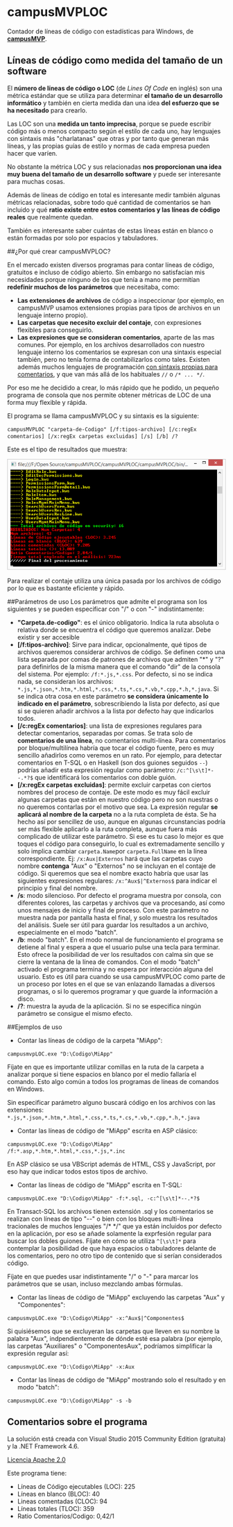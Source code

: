 # campusMVPLOC
Contador de líneas de código con estadísticas para Windows, de [**campusMVP**](http://www.campusmvp.es).

## Líneas de código como medida del tamaño de un software

El **número de líneas de código o LOC** (de *Lines Of Code* en inglés) son una métrica estándar que se utiliza para determinar **el tamaño de un desarrollo informático**  y también en cierta medida dan una idea **del esfuerzo que se ha necesitado** para crearlo. 

Las LOC son una **medida un tanto imprecisa**, porque se puede escribir código más o menos compacto según el estilo de cada uno,  hay lenguajes con sintaxis más "charlatanas" que otras y por tanto que generan más líneas, y las propias guías de estilo y normas de cada empresa pueden hacer que varíen.

No obstante la métrica LOC y sus relacionadas **nos proporcionan una idea muy buena del tamaño de un desarrollo software** y puede ser interesante para muchas cosas.

Además de líneas de código en total es interesante medir también algunas métricas relacionadas, sobre todo qué cantidad de comentarios se han incluido y qué **ratio existe entre estos comentarios y las líneas de código reales** que realmente quedan.

También es interesante saber cuántas de estas líneas están en blanco o están formadas por solo por espacios y tabuladores.

##¿Por qué crear campusMVPLOC?

En el mercado existen diversos programas para contar líneas de código, gratuitos e incluso de código abierto. Sin embargo no satisfacían mis necesidades porque ninguno de los que tenía a mano me permitían **redefinir muchos de los parámetros** que necesitaba, como: 

- **Las extensiones de archivos** de código a inspeccionar (por ejemplo, en campusMVP usamos extensiones propias para tipos de archivos en un lenguaje interno propio).
- **Las carpetas que necesito excluir del contaje**, con expresiones flexibles para conseguirlo.
- **Las expresiones que se consideran comentarios**, aparte de las mas comunes. Por ejemplo, en los archivos desarrollados con nuestro lenguaje interno los comentarios se expresan con una sintaxis especial también, pero no tenía forma de contabilizarlos como tales. Existen además muchos lenguajes de programación <a href="https://en.wikipedia.org/wiki/Comparison_of_programming_languages_(syntax)#Block_comments"> con sintaxis propias para comentarios</a>, y que van más allá de los habituales `//` o `/* ... */`.

Por eso me he decidido a crear, lo más rápido que he podido, un pequeño programa de consola que nos permite obtener métricas de LOC de una forma muy flexible y rápida.

El programa se llama campusMVPLOC y su sintaxis es la siguiente:

```
campusMVPLOC "carpeta-de-Codigo" [/f:tipos-archivo] [/c:regEx comentarios] [/x:regEx carpetas excluidas] [/s] [/b] /?
```
Este es el tipo de resultados que muestra:

![campusMVPLOC](campusmvpLOC.png)

Para realizar el contaje utiliza una única pasada por los archivos de código por lo que es bastante eficiente y rápido.

##Parámetros de uso
Los parámetros que admite el programa son los siguientes y se pueden especificar con "/" o con "-" indistintamente:

- **"Carpeta.de-codigo"**: es el único obligatorio. Indica la ruta absoluta o relativa donde se encuentra el código que queremos analizar. Debe existir y ser accesible
- **[/f:tipos-archivo]**: Sirve para indicar, opcionalmente, qué tipos de archivos queremos considerar archivos de código. Se definen como una lista separada por comas de patrones de archivos que admiten "*" y "?" para definirlos de la misma manera que el comando "dir" de la consola del sistema. Por ejemplo: `/f:*.js,*.css`. Por defecto, si no se indica nada, se consideran los archivos: `*.js,*.json,*.htm,*.html,*.css,*.ts,*.cs,*.vb,*.cpp,*.h,*.java`. Si se indica otra cosa en este parámetro **se considera únicamente lo indicado en el parámetro**, sobrescribiendo la lista por defecto, así que si se quieren añadir archivos a la lista por defecto hay que indicarlos todos.
- **[/c:regEx comentarios]**: una lista de expresiones regulares para detectar comentarios, separadas por comas. Se trata solo de **comentarios de una línea**, no comentarios multi-línea. Para comentarios por bloque/multilínea habría que tocar el código fuente, pero es muy sencillo añadirlos como veremos en un rato. Por ejemplo, para detectar comentarios en T-SQL o en Haskell (son dos guiones seguidos `--`) podrías añadir esta expresión regular como parámetro: `/c:^[\s\t]*--.*?$` que identificará los comentarios con doble guión.
- **[/x:regEx carpetas excluidas]**: permite excluir carpetas con ciertos nombres del proceso de contaje. De este modo es muy fácil excluir algunas carpetas que están en nuestro código pero no son nuestras o no queremos contarlas por el motivo que sea. La expresión regular **se aplicará al nombre de la carpeta** no a la ruta completa de ésta. Se ha hecho así por sencillez de uso, aunque en algunas circunstancias podría ser más flexible aplicarlo a la ruta completa, aunque fuera más complicado de utilizar este parámetro. Si ese es tu caso lo mejor es que toques el código para conseguirlo, lo cual es extremadamente sencillo y solo implica cambiar `carpeta.Name`por `carpeta.FullName` en la línea correspondiente. Ej: `/x:Aux|Externos` hará que las carpetas cuyo nombre **contenga** "Aux" o "Externos" no se incluyan en el contaje de código. Si queremos que sea el nombre exacto habría que usar las siguientes expresiones regulares:  `/x:^Aux$|^Externos$` para indicar el principio y final del nombre.
- **/s**: modo silencioso. Por defecto el programa muestra por consola, con diferentes colores, las carpetas y archivos que va procesando, así como unos mensajes de inicio y final de proceso. Con este parámetro no muestra nada por pantalla hasta el final, y solo muestra los resultados del análisis. Suele ser útil para guardar los resultados a un archivo, especialmente en el modo "batch".
- **/b**: modo "batch". En el modo normal de funcionamiento el programa se detiene al final y espera a que el usuario pulse una tecla para terminar. Esto ofrece la posibilidad de ver los resultados con calma sin que se cierre la ventana de la línea de comandos. Con el modo "batch" activado el programa termina y no espera por interacción alguna del usuario. Esto es útil para cuando se usa campusMVPLOC como parte de un proceso por lotes en el que se van enlazando llamadas a diversos programas, o si lo queremos programar y que guarde la información a disco.
- **/?**: muestra la ayuda de la aplicación. Si no se especifica ningún parámetro se consigue el mismo efecto.

##Ejemplos de uso

- Contar las líneas de código de la carpeta "MiApp":

```
campusmvpLOC.exe "D:\Codigo\MiApp"
```

Fíjate en que es importante utilizar comillas en la ruta de la carpeta a analizar porque si tiene espacios en blanco por el medio fallaría el comando. Esto algo común a todos los programas de líneas de comandos en Windows.

Sin especificar parámetro alguno buscará código en los archivos con las extensiones: `*.js,*.json,*.htm,*.html,*.css,*.ts,*.cs,*.vb,*.cpp,*.h,*.java`

- Contar las líneas de código de "MiApp" escrita en ASP clásico:

```
campusmvpLOC.exe "D:\Codigo\MiApp" /f:*.asp,*.htm,*.html,*.css,*.js,*.inc
```

En ASP clásico se usa VBScript además de HTML, CSS y JavaScript, por eso hay que indicar todos estos tipos de archivo.

- Contar las líneas de código de "MiApp" escrita en T-SQL:

```
campusmvpLOC.exe "D:\Codigo\MiApp" -f:*.sql, -c:^[\s\t]*--.*?$ 
```

En Transact-SQL los archivos tienen extensión .sql y los comentarios se realizan con líneas de tipo "--" o bien con los bloques multi-línea tracionales de muchos lenguajes "/* */" que ya están incluidos por defecto en la aplicación, por eso se añade solamente la exprfesión regular para buscar los dobles guiones. Fíjate en cómo se utiliza `^[\s\t]*` para contemplar la posibilidad de que haya espacios o tabuladores delante de los comentarios, pero no otro tipo de contenido que si serían considerados código.

Fíjate en que puedes usar indistintamente "/" o "-" para marcar los parámetros que se usan, incluso mezclando ambas fórmulas.

- Contar las líneas de código de "MiApp" excluyendo las carpetas "Aux" y "Componentes":

```
campusmvpLOC.exe "D:\Codigo\MiApp" -x:^Aux$|^Componentes$
```

Si quisiésemos que se excluyeran las carpetas que lleven en su nombre la palabra "Aux", indpendientemente de dónde esté esa palabra (por ejemplo, las carpetas "Auxiliares" o "ComponentesAux", podríamos simplificar la expresión regular así:

```
campusmvpLOC.exe "D:\Codigo\MiApp" -x:Aux
```

- Contar las líneas de código de "MiApp" mostrando solo el resultado y en modo "batch":

```
campusmvpLOC.exe "D:\Codigo\MiApp" -s -b
```

## Comentarios sobre el programa

La solución está creada con Visual Studio 2015 Community Edition (gratuita) y la .NET Framework 4.6.

[Licencia Apache 2.0](http://www.apache.org/licenses/LICENSE-2.0)

Este programa tiene:

- Líneas de Código ejecutables (LOC): 225
- Líneas en blanco (BLOC): 40
- Lineas comentadas (CLOC): 94
- Líneas totales (TLOC): 359
- Ratio Comentarios/Codigo: 0,42/1